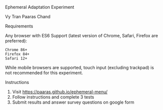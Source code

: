 Ephemeral Adaptation Experiment

Vy Tran
Paaras Chand

Requirements


Any browser with ES6 Support (latest version of Chrome, Safari, Firefox are preferred):


    Chrome 86+
    Firefox 84+
    Safari 12+


While mobile browsers are supported, touch input (excluding trackpad) is not recommended for this experiment.

Instructions
1. Visit https://paaras.github.io/ephemeral-menu/
2. Follow instructions and complete 3 tests
3. Submit results and answer survey questions on google form

